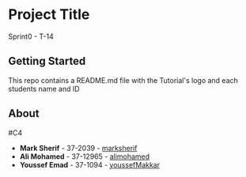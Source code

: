 # Project Title

Sprint0 - T-14

## Getting Started

This repo contains a README.md file with the Tutorial's logo and each students name and ID

## About
#C4
* **Mark Sherif** - 37-2039 - [marksherif](https://github.com/marksherif)
* **Ali Mohamed** - 37-12965 - [alimohamed](https://github.com/AliMohamedShaltout)
* **Youssef Emad** - 37-1094 - [youssefMakkar](https://github.com/youssefmakkar)

